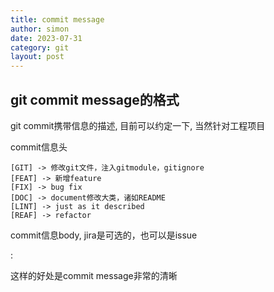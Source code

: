 ```yaml
---
title: commit message
author: simon
date: 2023-07-31
category: git
layout: post
---
```


## git commit message的格式

git commit携带信息的描述, 目前可以约定一下, 当然针对工程项目

commit信息头
```
[GIT] -> 修改git文件，注入gitmodule，gitignore
[FEAT] -> 新增feature
[FIX] -> bug fix
[DOC] -> document修改大类，诸如README
[LINT] -> just as it described
[REAF] -> refactor
```

commit信息body, jira是可选的，也可以是issue

<jira>: <what u do>

这样的好处是commit message非常的清晰

